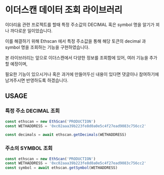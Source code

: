 # 이더스캔 데이터 조회 라이브러리

이더리움 관련 프로젝트를 할때 특정 주소값의 DECIMAL 혹은 symbol 명을 알기가 꾀나 까다로운 일이었습니다.

이를 해결하기 위해 Ethscan 에서 특정 주소값을 통해 해당 토큰의 decimal 과 symbol 명을 조회하는 기능을 구현하였습니다.

본 라이브러리는 앞으로 이더스캔에서 다양한 정보를 조회함에 있어, 여러 기능을 추가할 예정이며,

필요한 기능이 있으시거나 혹은 과거에 만들어두신 내용이 있다면 댓글이나 참여하기에 남겨주시면 반영하도록 하겠습니다.

## USAGE

### 특정 주소 DECIMAL 조회

```ts
const ethscan = new EthScan('PRODUCTION')
const WETHADDRESS = '0xc02aaa39b223fe8d0a0e5c4f27ead9083c756cc2'

const decimals = await ethscan.getDecimals(WETHADDRESS)
```

### 주소의 SYMBOL 조회

```ts
const ethscan = new EthScan('PRODUCTION')
const WETHADDRESS = '0xc02aaa39b223fe8d0a0e5c4f27ead9083c756cc2'
const symbol = await ethscan.getSymbol(WETHADDRESS)
```
